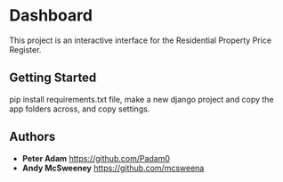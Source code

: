 # Dashboard

This project is an interactive interface for the Residential Property Price
Register.

## Getting Started

pip install requirements.txt file, make a new django project and copy the app
folders across, and copy settings.

## Authors

* **Peter Adam** https://github.com/Padam0
* **Andy McSweeney** https://github.com/mcsweena